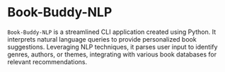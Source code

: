 # Book-Buddy-NLP

`Book-Buddy-NLP` is a streamlined CLI application created using Python. It interprets natural language queries to provide personalized book suggestions. Leveraging NLP techniques, it parses user input to identify genres, authors, or themes, integrating with various book databases for relevant recommendations.
